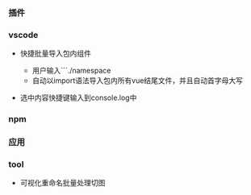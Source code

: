 ### 插件

### vscode

- 快捷批量导入包内组件
  - 用户输入```./namespace   
  - 自动以import语法导入包内所有vue结尾文件，并且自动首字母大写

- 选中内容快捷键输入到console.log中

### npm

### 应用

### tool

- 可视化重命名批量处理切图

